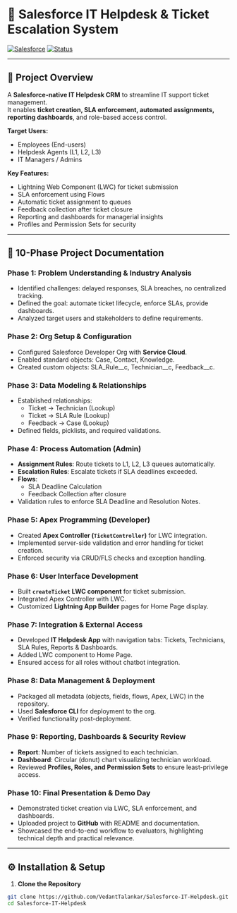 # 🚀 Salesforce IT Helpdesk & Ticket Escalation System

[![Salesforce](https://img.shields.io/badge/Platform-Salesforce-blue)](https://www.salesforce.com/)
[![Status](https://img.shields.io/badge/Status-Completed-success)]()

---

## 📌 Project Overview
A **Salesforce-native IT Helpdesk CRM** to streamline IT support ticket management.  
It enables **ticket creation, SLA enforcement, automated assignments, reporting dashboards**, and role-based access control.

**Target Users:**
- Employees (End-users)  
- Helpdesk Agents (L1, L2, L3)  
- IT Managers / Admins  

**Key Features:**
- Lightning Web Component (LWC) for ticket submission  
- SLA enforcement using Flows  
- Automatic ticket assignment to queues  
- Feedback collection after ticket closure  
- Reporting and dashboards for managerial insights  
- Profiles and Permission Sets for security  

---

## 📅 10-Phase Project Documentation

### **Phase 1: Problem Understanding & Industry Analysis**
- Identified challenges: delayed responses, SLA breaches, no centralized tracking.  
- Defined the goal: automate ticket lifecycle, enforce SLAs, provide dashboards.  
- Analyzed target users and stakeholders to define requirements.  

### **Phase 2: Org Setup & Configuration**
- Configured Salesforce Developer Org with **Service Cloud**.  
- Enabled standard objects: Case, Contact, Knowledge.  
- Created custom objects: SLA_Rule__c, Technician__c, Feedback__c.  

### **Phase 3: Data Modeling & Relationships**
- Established relationships:
  - Ticket → Technician (Lookup)  
  - Ticket → SLA Rule (Lookup)  
  - Feedback → Case (Lookup)  
- Defined fields, picklists, and required validations.  

### **Phase 4: Process Automation (Admin)**
- **Assignment Rules**: Route tickets to L1, L2, L3 queues automatically.  
- **Escalation Rules**: Escalate tickets if SLA deadlines exceeded.  
- **Flows**:
  - SLA Deadline Calculation  
  - Feedback Collection after closure  
- Validation rules to enforce SLA Deadline and Resolution Notes.  

### **Phase 5: Apex Programming (Developer)**
- Created **Apex Controller (`TicketController`)** for LWC integration.  
- Implemented server-side validation and error handling for ticket creation.  
- Enforced security via CRUD/FLS checks and exception handling.  

### **Phase 6: User Interface Development**
- Built **`createTicket` LWC component** for ticket submission.  
- Integrated Apex Controller with LWC.  
- Customized **Lightning App Builder** pages for Home Page display.  

### **Phase 7: Integration & External Access**
- Developed **IT Helpdesk App** with navigation tabs: Tickets, Technicians, SLA Rules, Reports & Dashboards.  
- Added LWC component to Home Page.  
- Ensured access for all roles without chatbot integration.  

### **Phase 8: Data Management & Deployment**
- Packaged all metadata (objects, fields, flows, Apex, LWC) in the repository.  
- Used **Salesforce CLI** for deployment to the org.  
- Verified functionality post-deployment.  

### **Phase 9: Reporting, Dashboards & Security Review**
- **Report**: Number of tickets assigned to each technician.  
- **Dashboard**: Circular (donut) chart visualizing technician workload.  
- Reviewed **Profiles, Roles, and Permission Sets** to ensure least-privilege access.  

### **Phase 10: Final Presentation & Demo Day**
- Demonstrated ticket creation via LWC, SLA enforcement, and dashboards.  
- Uploaded project to **GitHub** with README and documentation.  
- Showcased the end-to-end workflow to evaluators, highlighting technical depth and practical relevance.  

---

## ⚙️ Installation & Setup

1. **Clone the Repository**
```bash
git clone https://github.com/VedantTalankar/Salesforce-IT-Helpdesk.git
cd Salesforce-IT-Helpdesk
